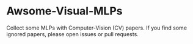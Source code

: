 # Awsome-Visual-MLPs
Collect some MLPs with Computer-Vision (CV) papers.  If you find some ignored papers, please open issues or pull requests.

